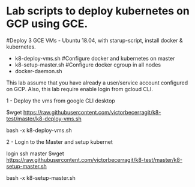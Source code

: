 # Lab scripts to deploy kubernetes on GCP using GCE.

#Deploy 3 GCE VMs - Ubuntu 18.04, with starup-script, install docker & kubernetes. 
- k8-deploy-vms.sh
#Configure docker and kubernetes on master
- k8-setup-master.sh
#Configure docker cgroup in all nodes
- docker-daemon.sh

This lab assume that you have already a user/service account configured on GCP.
Also, this lab require enable login from gcloud CLI.

1 - Deploy the vms from google CLI desktop

$wget https://raw.githubusercontent.com/victorbecerragit/k8-test/master/k8-deploy-vms.sh

bash -x k8-deploy-vms.sh

2 - Login to the Master and setup kubernet

login ssh master
$wget https://raw.githubusercontent.com/victorbecerragit/k8-test/master/k8-setup-master.sh

bash -x k8-setup-master.sh

